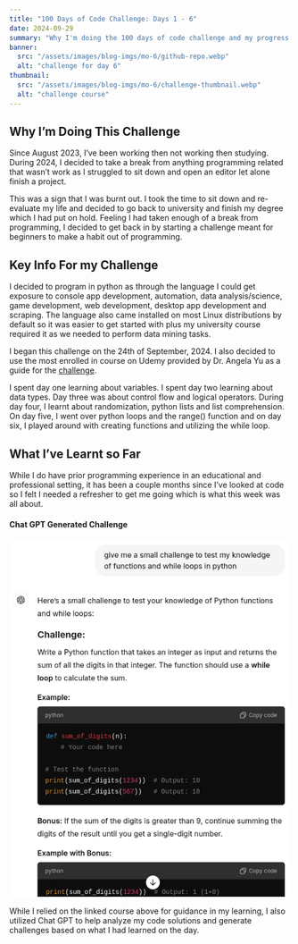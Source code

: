 ```yaml
---
title: "100 Days of Code Challenge: Days 1 - 6"
date: 2024-09-29
summary: "Why I'm doing the 100 days of code challenge and my progress on it so far"
banner:
  src: "/assets/images/blog-imgs/mo-6/github-repo.webp"
  alt: "challenge for day 6"
thumbnail:
  src: "/assets/images/blog-imgs/mo-6/challenge-thumbnail.webp"
  alt: "challenge course"
---
```


## Why I’m Doing This Challenge

Since August 2023, I’ve been working then not working then studying. During 2024, I decided to take a break from anything programming related that wasn’t work as I struggled to sit down and open an editor let alone finish a project.

This was a sign that I was burnt out. I took the time to sit down and re-evaluate my life and decided to go back to university and finish my degree which I had put on hold. Feeling I had taken enough of a break from programming, I decided to get back in by starting a challenge meant for beginners to make a habit out of programming.

## Key Info For my Challenge

I decided to program in python as through the language I could get exposure to console app development, automation, data analysis/science, game development, web development, desktop app development and scraping. The language also came installed on most Linux distributions by default so it was easier to get started with plus my university course required it as we needed to perform data mining tasks.

I began this challenge on the 24th of September, 2024. I also decided to use the most enrolled in course on Udemy provided by Dr. Angela Yu as a guide for the [challenge](https://www.udemy.com/course/100-days-of-code).

I spent day one learning about variables. I spent day two learning about data types. Day three was about control flow and logical operators. During day four, I learnt about randomization, python lists and list comprehension. On day five, I went over python loops and the range() function and on day six, I played around with creating functions and utilizing the while loop.

## What I’ve Learnt so Far

While I do have prior programming experience in an educational and professional setting, it has been a couple months since I’ve looked at code so I felt I needed a refresher to get me going which is what this week was all about. 

#### Chat GPT Generated Challenge

![Chat GPT Challenge](/assets/images/blog-imgs/mo-6/chat-gpt-challenge.webp)

While I relied on the linked course above for guidance in my learning, I also utilized Chat GPT to help analyze my code solutions and generate challenges based on what I had learned on the day.
